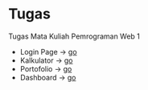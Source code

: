 # Tugas
Tugas Mata Kuliah Pemrograman Web 1
  - Login Page ->  [go](portf.bjir.me/project/loginpage/login)
  - Kalkulator ->  [go](portf.bjir.me/project/kalkulator/cal)
  - Portofolio ->  [go](portf.bjir.me)
  - Dashboard  ->  [go](portf.bjir.me/project/dashboard/)
